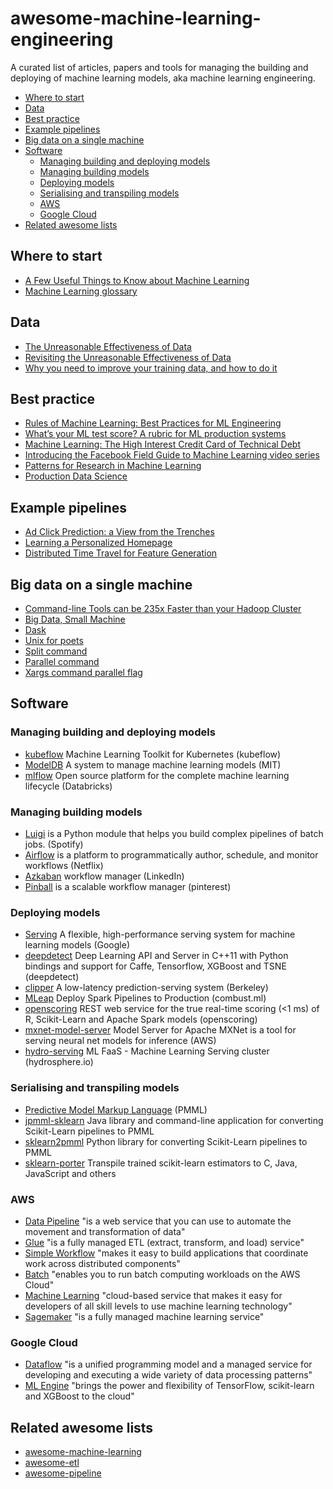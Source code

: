 # awesome-machine-learning-engineering
A curated list of articles, papers and tools for managing the building and deploying of machine learning models, aka machine learning engineering.

- [Where to start](#where-to-start)
- [Data](#data)
- [Best practice](#best-practice)
- [Example pipelines](#example-pipelines)
- [Big data on a single machine](#big-data-on-a-single-machine)
- [Software](#software)
    - [Managing building and deploying models](#managing-building-and-deploying-models)
    - [Managing building models](#managing-building-models)
    - [Deploying models](#deploying-models)
    - [Serialising and transpiling models](#serialising-and-transpiling-models)
    - [AWS](#aws)
    - [Google Cloud](#google-cloud)
- [Related awesome lists](#related-awesome-lists)

## Where to start

* [A Few Useful Things to Know about Machine Learning](https://homes.cs.washington.edu/~pedrod/papers/cacm12.pdf)
* [Machine Learning glossary](https://developers.google.com/machine-learning/crash-course/glossary)

## Data

* [The Unreasonable Effectiveness of Data](https://ai.google/research/pubs/pub35179)
* [Revisiting the Unreasonable Effectiveness of Data](https://ai.googleblog.com/2017/07/revisiting-unreasonable-effectiveness.html)
* [Why you need to improve your training data, and how to do it](https://petewarden.com/2018/05/28/why-you-need-to-improve-your-training-data-and-how-to-do-it/)

## Best practice

* [Rules of Machine Learning: Best Practices for ML Engineering](https://developers.google.com/machine-learning/rules-of-ml/)
* [What’s your ML test score? A rubric for ML production systems](https://ai.google/research/pubs/pub45742)
* [Machine Learning: The High Interest Credit Card of Technical Debt](https://ai.google/research/pubs/pub43146)
* [Introducing the Facebook Field Guide to Machine Learning video series](https://research.fb.com/the-facebook-field-guide-to-machine-learning-video-series/)
* [Patterns for Research in Machine Learning](http://arkitus.com/patterns-for-research-in-machine-learning/)
* [Production Data Science](https://github.com/Satalia/production-data-science)

## Example pipelines

* [Ad Click Prediction: a View from the Trenches](https://ai.google/research/pubs/pub41159)
* [Learning a Personalized Homepage](https://medium.com/netflix-techblog/learning-a-personalized-homepage-aa8ec670359a)
* [Distributed Time Travel for Feature Generation](https://medium.com/netflix-techblog/distributed-time-travel-for-feature-generation-389cccdd3907)

## Big data on a single machine

* [Command-line Tools can be 235x Faster than your Hadoop Cluster](https://adamdrake.com/command-line-tools-can-be-235x-faster-than-your-hadoop-cluster.html)
* [Big Data, Small Machine](https://adamdrake.com/big-data-small-machine.html)
* [Dask](https://github.com/dask/dask)
* [Unix for poets](https://web.stanford.edu/class/cs124/kwc-unix-for-poets.pdf)
* [Split command](https://linux.die.net/man/1/split)
* [Parallel command](https://linux.die.net/man/1/parallel)
* [Xargs command parallel flag](https://www.gnu.org/software/findutils/manual/html_node/find_html/Controlling-Parallelism.html)

## Software

### Managing building and deploying models

* [kubeflow](https://github.com/kubeflow/kubeflow) Machine Learning Toolkit for Kubernetes (kubeflow)
* [ModelDB](https://github.com/mitdbg/modeldb) A system to manage machine learning models (MIT)
* [mlflow](https://github.com/databricks/mlflow) Open source platform for the complete machine learning lifecycle (Databricks)

### Managing building models

* [Luigi](https://github.com/spotify/luigi) is a Python module that helps you build complex pipelines of batch jobs. (Spotify)
* [Airflow](https://github.com/apache/incubator-airflow) is a platform to programmatically author, schedule, and monitor workflows (Netflix)
* [Azkaban](https://github.com/azkaban/azkaban) workflow manager (LinkedIn)
* [Pinball](https://github.com/pinterest/pinball) is a scalable workflow manager (pinterest)

### Deploying models

* [Serving](https://github.com/tensorflow/serving) A flexible, high-performance serving system for machine learning models (Google)
* [deepdetect](https://github.com/jolibrain/deepdetect) Deep Learning API and Server in C++11 with Python bindings and support for Caffe, Tensorflow, XGBoost and TSNE (deepdetect)
* [clipper](https://github.com/ucbrise/clipper) A low-latency prediction-serving system (Berkeley)
* [MLeap](https://github.com/combust/mleap) Deploy Spark Pipelines to Production (combust.ml)
* [openscoring](https://github.com/openscoring/openscoring) REST web service for the true real-time scoring (<1 ms) of R, Scikit-Learn and Apache Spark models (openscoring)
* [mxnet-model-server](https://github.com/awslabs/mxnet-model-server) Model Server for Apache MXNet is a tool for serving neural net models for inference (AWS)
* [hydro-serving](https://github.com/Hydrospheredata/hydro-serving) ML FaaS - Machine Learning Serving cluster (hydrosphere.io)

### Serialising and transpiling models

* [Predictive Model Markup Language](https://en.wikipedia.org/wiki/Predictive_Model_Markup_Language) (PMML)
* [jpmml-sklearn](https://github.com/jpmml/jpmml-sklearn) Java library and command-line application for converting Scikit-Learn pipelines to PMML
* [sklearn2pmml](https://github.com/jpmml/sklearn2pmml) Python library for converting Scikit-Learn pipelines to PMML
* [sklearn-porter](https://github.com/nok/sklearn-porter) Transpile trained scikit-learn estimators to C, Java, JavaScript and others

### AWS

* [Data Pipeline](https://docs.aws.amazon.com/datapipeline/latest/DeveloperGuide/what-is-datapipeline.html) "is a web service that you can use to automate the movement and transformation of data"
* [Glue](https://docs.aws.amazon.com/glue/latest/dg/what-is-glue.html) "is a fully managed ETL (extract, transform, and load) service"
* [Simple Workflow](https://docs.aws.amazon.com/amazonswf/latest/developerguide/swf-welcome.html) "makes it easy to build applications that coordinate work across distributed components"
* [Batch](https://docs.aws.amazon.com/batch/latest/userguide/what-is-batch.html) "enables you to run batch computing workloads on the AWS Cloud"
* [Machine Learning](https://docs.aws.amazon.com/machine-learning/latest/dg/what-is-amazon-machine-learning.html) "cloud-based service that makes it easy for developers of all skill levels to use machine learning technology"
* [Sagemaker](https://docs.aws.amazon.com/sagemaker/latest/dg/whatis.html) "is a fully managed machine learning service"

### Google Cloud

* [Dataflow](https://cloud.google.com/dataflow/docs/) "is a unified programming model and a managed service for developing and executing a wide variety of data processing patterns"
* [ML Engine](https://cloud.google.com/ml-engine/docs/) "brings the power and flexibility of TensorFlow, scikit-learn and XGBoost to the cloud"

## Related awesome lists

* [awesome-machine-learning](https://github.com/josephmisiti/awesome-machine-learning)
* [awesome-etl](https://github.com/pawl/awesome-etl)
* [awesome-pipeline](https://github.com/pditommaso/awesome-pipeline)
